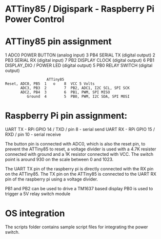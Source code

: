# ATTiny85 / Digispark - Raspberry Pi Power Control

# ATTiny85 pin assignment
1 ADC0 POWER BUTTON            (analog input)
3 PB4  SERIAL TX               (digital output)
2 PB3  SERIAL RX               (digital input)
7 PB2  DISPLAY CLOCK           (digital output)
6 PB1  DISPLAY_DIO / POWER LED (digital output)
5 PB0  RELAY SWITCH            (digital output)

                       ATTiny85
    Reset, ADC0, PB5  1   o    8  VCC 5 Volts
           ADC3, PB3  2        7  PB2, ADC1, I2C SCL, SPI SCK
           ADC2, PB4  3        6  PB1, PWM, SPI MISO
              Ground  4        5  PB0, PWM, I2C SDA, SPI MOSI

# Raspberry Pi pin assignment:
UART TX         - RPi GPIO 14 / TXD / pin  8  - serial send
UART RX         - RPi GPIO 15 / RXD / pin 10  - serial receive

The button pin is connected with ADC0, which is also the reset pin, to prevent the ATTiny85 to reset, 
a voltage divider is used with a 4.7K resister connected with ground and a 1K resistor connected with VCC.
The switch point is around 930 on the scale between 0 and 1023.

The UART TX pin of the raspberry pi is directly connected with the RX pin on the ATTiny85.
The TX pin on the ATTiny85 is connected to the UART RX pin of the raspberry pi using a voltage divider.
 
PB1 and PB2 can be used to drive a TM1637 based display
PB0 is used to trigger a 5V relay switch module

# OS integration
The scripts folder contains sample script files for integrating the power switch.
